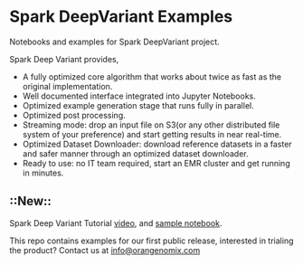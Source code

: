 # Spark DeepVariant Examples
Notebooks and examples for Spark DeepVariant project.

Spark Deep Variant provides,
* A fully optimized core algorithm that works about twice as fast as the original implementation.
* Well documented interface integrated into Jupyter Notebooks.
* Optimized example generation stage that runs fully in parallel.
* Optimized post processing.
* Streaming mode: drop an input file on S3(or any other distributed file system of your preference) and start getting results in near real-time.
* Optimized Dataset Downloader: download reference datasets in a faster and safer manner through an optimized dataset downloader.
* Ready to use: no IT team required, start an EMR cluster and get running in minutes.

## ::New::
Spark Deep Variant Tutorial [video](https://youtu.be/YP3xGTQf81o?si=dEMoNHLQ_1RbPshk), and [sample notebook](https://github.com/OrangeGenomix/spark-deepvariant-examples/blob/main/examples/SparkDeepVariantTutorial.ipynb).


This repo contains examples for our first public release, interested in trialing the product? Contact us at [info@orangenomix.com](mailto:info@orangenomix.com?subject=[GitHub]%20I%20want%20information%20about%20Spark%20Deep%20Variant)
